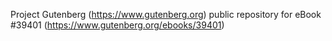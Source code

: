 Project Gutenberg (https://www.gutenberg.org) public repository for eBook #39401 (https://www.gutenberg.org/ebooks/39401)
